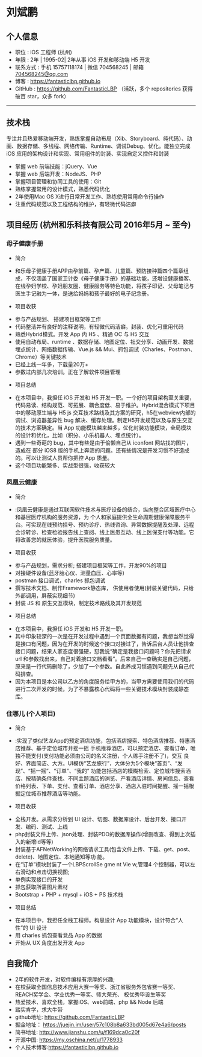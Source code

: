 
# 刘斌鹏



## 个人信息

+ 职位 : iOS 工程师 (杭州)
+ 年限 : 2年 | 1995-02| 2年从事 iOS 开发和移动端 H5 开发
+ 联系方式 : 手机 15757118174 | 微信 704568245 | 邮箱 704568245@qq.com
+ 博客 : https://fantasticlbp.github.io
+ GitHub : https://github.com/FantasticLBP （活跃，多个 repositories 获得破百 star，众多 fork）

<hr>

## 技术栈

专注并且热爱移动端开发，熟练掌握自动布局（Xib、Storyboard、纯代码）、动画、数据存储、多线程、网络传输、Runtime、调试Debug、优化。能独立完成 iOS 应用的架构设计和实现、常用组件的封装、实现自定义控件和封装

* 掌握 web 前端技能：jQuery、Vue
* 掌握 web 后端开发：NodeJS、PHP
* 掌握项目管理和协同工具的使用：Git
* 熟练掌握常用的设计模式，熟悉代码优化
* 2年使用Mac OS X进行日常开发工作、熟练使用常用命令行操作
* 注重代码规范以及工程结构的维护，有轻微代码洁癖

## 项目经历 (杭州和乐科技有限公司 2016年5月 ~ 至今)

### 母子健康手册

- 简介
+ 和乐母子健康手册APP由孕前篇、孕产篇、儿童篇、预防接种篇四个篇章组成，不仅涵盖了国家卫计委《母子健康手册》的基础功能，还增设健康播客、在线孕妇学校、孕妇朋友圈、健康服务等特色功能，将孩子印记、父母笔记与医生手记融为一体，是送给妈妈和孩子最好的电子纪念册。
- 项目收获
+ 参与产品规划、 搭建项目框架等工作
+ 代码整洁并有良好的注释说明，有轻微代码洁癖。封装、优化可重用代码
+ 熟悉Hybrid模式。开发 App 内 H5 、精通 OC 与 H5 交互
+ 使用自动布局、runtime 、数据存储、地图定位、社交分享、动画开发、数据埋点统计、网络数据传输、Vue.js && Mui、抓包调试（Charles、Postman、Chrome）等关键技术
+ 已经上线一年多，下载量20万+
+ 参数过内部几次培训。正在了解软件项目管理

- 项目总结
+ 在本项目中，我担任 iOS 开发和 H5 开发一职。一个好的项目架构至关重要，代码易读、结构规范、可拓展、耦合度低、易于维护。Hybrid混合模式下项目中的移动原生端与 H5 js 交互技术路线及其方案的研究，h5在webview内部的调试、浏览器差异性 bug 解决、缓存处理。制定H5开发规范以及与原生交互的技术方案确定。当 App 功能模块越来越多，优化封装功能模块，全局模块的设计和优化，比如（积分、小乐机器人、埋点统计）。
+ 遇到一些奇葩的 bug，其中有些是由于偷懒自己从 iconfont 网站找的图片，造成在 部分 iOS8 版的手机上奔溃的问题。还有些情况是开发习惯不好造成的。可以让测试人员帮你把控 App 质量。
+ 这个项目功能繁多、实战型很强，收获较大



### 凤凰云健康

- 简介
+ :凤凰云健康是通过互联网软件技术与医疗设备的结合，纵向整合区域医疗中心和基层医疗机构的服务资源，为 个人和家庭提供全生命周期健康保障服务平台。可实现在线预约挂号、预约诊疗、热线咨询、异常数据提醒及处理、远程 会诊转诊、检查检验报告线上查阅、线上医患互动、线上医保支付等功能。它将改善您的就医体验，提升医院服务质量。

- 项目收获
+ 参与产品规划，需求分析; 搭建项目框架等工作，开发90%的项目
+ 对接硬件设备(蓝牙胎心仪、测量血压、心率等)
+ postman 接口调试，charles 抓包调试
+ 撰写技术文档、制作Framework静态库， 供使用者使用(封装关键代码，只给外部调用，屏蔽实现细节)
+ 封装 JS 和 原生交互模块，制定技术路线及其开发规范


- 项目总结

+ 在本项目中，我担任 iOS 开发和 H5 开发一职。
+ 其中印象较深的一次是在开发过程中遇到一个页面数据有问题，我想当然觉得是接口有问题，因为在开发的时候这个接口对接过了，告诉后台人员让他排查接口问题，结果人家态度很强硬，怼我说“确定是我接口问题吗？你先把请求 url 和参数找出来，自己对着接口文档看看”。后来自己一查确实是自己问题，原来是一行代码删除了，少加了一个参数。自此养成习惯遇到问题先从自己代码排查。
+ 因为本项目是本公司以乙方的角度服务给甲方的，当甲方需要使用我们的代码进行二次开发的时候，为了不暴露核心代码将一些关键技术模块封装成静态库。


### 住哪儿 (个人项目)

- 简介
+ :实现了类似艺龙App的预定酒店功能，包括酒店搜索、特色酒店推荐、特惠酒店推荐、基于定位城市并摇一摇 手机推荐酒店，可以预定酒店、查看订单，唯独不能支付(支付功能必须由公司的名义注册，个人练手注册不了)，交互 良好、界面简洁、大方。UI模仿“艺龙旅行”，大体分为5个模块“首页”、“发现”、“摇一摇”、“订单”、“我的” 功能包括酒店的模糊检索、定位城市搜索酒店、按精确条件查找、不同主题酒店的浏览、产看酒店详情、房间信息、查看 价格列表、下单、支付、查看订单、酒店分享、酒店入驻时间提醒、摇一摇根据定位城市推荐酒店等功能。

- 项目收获

+ 全栈开发。从需求分析到 UI 设计、切图、数据库设计、后台开发、接口开发、编码、测试、上线
+ php封装文件上传、json处理、封装PDO的数据库操作(增删改查、得到上次插入的新增id等等)
+  封装基于AFNetWorking的网络请求工具(包含文件上传、下载、get、post、delete)、地图定位、本地通知等功 能。
+ 在“订单”模块封装了一个LBPScrollSe gme nt Vie w,管理4 个控制器，可以左右滑动和点击切换视图;
+ 单例实现接口的开发
+ 抓包获取所需图片素材
+ Bootstrap + PHP + mysql + iOS + PS 技术栈


- 项目总结

+ 在本项目中，我担任全栈工程师。构思设计 App 功能模块，设计符合“人性”的 UI 设计
+ 用 charles 抓包查看竞品 App 的数据
+ 开始从 UX 角度出发开发 App


## 自我简介

+ 2年的软件开发，对软件编程有浓厚的兴趣;
+ 在校获取全国信息技术应用大赛一等奖、浙江省服务外包省赛一等奖、REACH奖学金、学业优秀一等奖、师大荣光、 校优秀毕设生等奖
+ 热爱技术、喜欢全栈，掌握iOS、web前端、php && Node 后端
+ 踏实肯学，求大牛带
+ github地址: https://github.com/FantasticLBP
+ 掘金地址： https://juejin.im/user/57c108b8a633bd005d67e4a6/posts
+ 简书地址:  http://www.jianshu.com/u/f169dca0c20f
+ 开源中国: https://my.oschina.net/u/1778933
+ 个人技术博客:https://fantasticlbp.github.io
